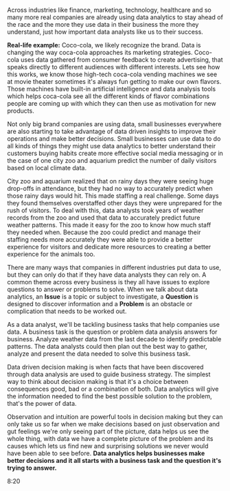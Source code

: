 Across industries like finance, marketing, technology, healthcare and so many more real companies are already using data analytics to stay ahead of the race and the more they use data in their business the more they understand, just how important data analysts like us to their success. 

**Real-life example:** Coco-cola, we likely recognize the brand. Data is changing the way coca-cola approaches its marketing strategies. Coco-cola uses data gathered from consumer feedback to create advertising, that speaks directly to different audiences with different interests. Lets see how this works, we know those high-tech coca-cola vending machines we see at movie theater sometimes it's always fun getting to make our own flavors. Those machines have built-in artificial intelligence and data analysis tools which helps coca-cola see all the different kinds of flavor combinations people are coming up with which they can then use as motivation for new products.

Not only big brand companies are using data, small businesses everywhere are also starting to take advantage of data driven insights to improve their operations and make better decisions. Small businesses can use data to do all kinds of things they might use data analytics to better understand their customers buying habits create more effective social media messaging or in the case of one city zoo and aquarium predict the number of daily visitors based on local climate data.

City zoo and aquarium realized that on rainy days they were seeing huge drop-offs in attendance, but they had no way to accurately predict when those rainy days would hit. This made staffing a real challenge. Some days they found themselves overstaffed other days they were unprepared for the rush of visitors. To deal with this, data analysts took years of weather records from the zoo and used that data to accurately predict future weather patterns. This made it easy for the zoo to know how much staff they needed when. Because the zoo could predict and manage their staffing needs more accurately they were able to provide a better experience for visitors and dedicate more resources to creating a better experience for the animals too.

There are many ways that companies in different industries put data to use, but they can only do that if they have data analysts they can rely on. A common theme across every business is they all have issues to explore questions to answer or problems to solve. When we talk about data analytics, 
an **Issue** is a topic or subject to investigate, a **Question** is designed to discover information and a **Problem** is an obstacle or complication that needs to be worked out.

As a data analyst, we'll be tackling business tasks that help companies use data. A business task is the question or problem data analysis answers for business. Analyze weather data from the last decade to identify predictable patterns. The data analysts could then plan out the best way to gather, analyze and present the data needed to solve this business task. 

Data driven decision making is when facts that have been discovered through data analysis are used to guide business strategy. The simplest way to think about decision making is that it's a choice between consequences good, bad or a combination of both. Data analytics will give the information needed to find the best possible solution to the problem, that's the power of data. 

Observation and intuition are powerful tools in decision making but they can only take us so far when we make decisions based on just observation and gut feelings we're only seeing part of the picture, data helps us see the whole thing, with data we have a complete picture of the problem and its causes which lets us find new and surprising solutions we never would have been able to see before. **Data analytics helps businesses make better decisions and it all starts with a business task and the question it's trying to answer.**

8:20

